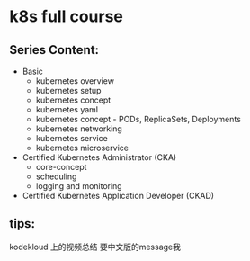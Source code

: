 # k8s full course

## Series Content:
- Basic
    - kubernetes overview
    - kubernetes setup
    - kubernetes concept
    - kubernetes yaml
    - kubernetes concept - PODs, ReplicaSets, Deployments
    - kubernetes networking
    - kubernetes service
    - kubernetes microservice
- Certified Kubernetes Administrator (CKA)
    - core-concept
    - scheduling
    - logging and monitoring
- Certified Kubernetes Application Developer (CKAD)


## tips:
  kodekloud 上的视频总结 要中文版的message我 
